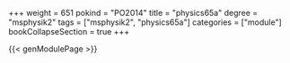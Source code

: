 +++
weight = 651
pokind = "PO2014"
title = "physics65a"
degree = "msphysik2"
tags = ["msphysik2", "physics65a"]
categories = ["module"]
bookCollapseSection = true
+++

{{< genModulePage >}}

